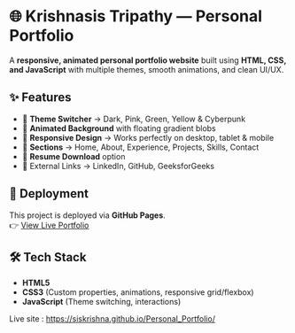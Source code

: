 # 🌐 Krishnasis Tripathy — Personal Portfolio

A **responsive, animated personal portfolio website** built using **HTML, CSS, and JavaScript** with multiple themes, smooth animations, and clean UI/UX.  

## ✨ Features
- 🎨 **Theme Switcher** → Dark, Pink, Green, Yellow & Cyberpunk  
- 🌈 **Animated Background** with floating gradient blobs  
- 📱 **Responsive Design** → Works perfectly on desktop, tablet & mobile  
- 📂 **Sections** → Home, About, Experience, Projects, Skills, Contact  
- 📄 **Resume Download** option  
- 🔗 External Links → LinkedIn, GitHub, GeeksforGeeks  

## 🚀 Deployment
This project is deployed via **GitHub Pages**.  
👉 [View Live Portfolio](https://your-username.github.io/your-repo-name/)  

## 🛠️ Tech Stack
- **HTML5**  
- **CSS3** (Custom properties, animations, responsive grid/flexbox)  
- **JavaScript** (Theme switching, interactions)

Live site : https://siskrishna.github.io/Personal_Portfolio/
